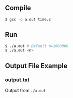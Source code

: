 ## Compile

```bash
$ gcc -o a.out time.c
```

## Run

```bash
$ ./a.out # Default n=1000000
$ ./a.out <n>
```

## Output File Example

### output.txt

Output from `./a.out`
